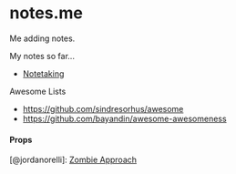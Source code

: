 # notes.me

Me adding notes.

My notes so far...
* [Notetaking](notetaking/notetaking.md)

Awesome Lists
* https://github.com/sindresorhus/awesome
* https://github.com/bayandin/awesome-awesomeness

#### Props
[@jordanorelli]: [Zombie Approach](https://gist.github.com/jordanorelli/11229304)
